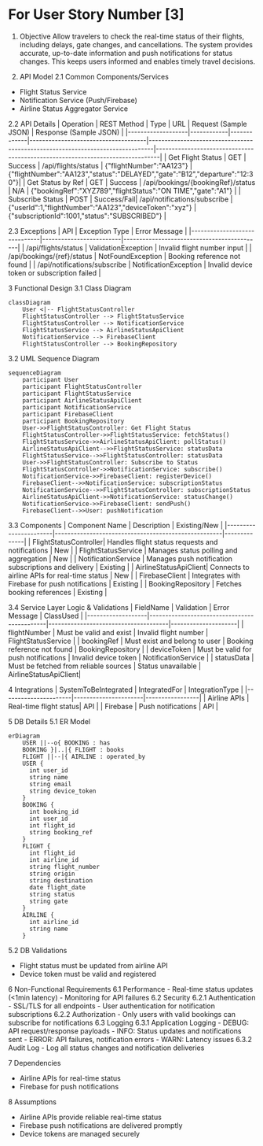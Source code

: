 # For User Story Number [3]

1. Objective
Allow travelers to check the real-time status of their flights, including delays, gate changes, and cancellations. The system provides accurate, up-to-date information and push notifications for status changes. This keeps users informed and enables timely travel decisions.

2. API Model
  2.1 Common Components/Services
  - Flight Status Service
  - Notification Service (Push/Firebase)
  - Airline Status Aggregator Service

  2.2 API Details
| Operation         | REST Method | Type        | URL                                 | Request (Sample JSON)                                                        | Response (Sample JSON)                                                        |
|-------------------|------------|-------------|-------------------------------------|-------------------------------------------------------------------------------|-------------------------------------------------------------------------------|
| Get Flight Status | GET        | Success     | /api/flights/status                 | {"flightNumber":"AA123"}                                                   | {"flightNumber":"AA123","status":"DELAYED","gate":"B12","departure":"12:30"}|
| Get Status by Ref | GET        | Success     | /api/bookings/{bookingRef}/status   | N/A                                                                          | {"bookingRef":"XYZ789","flightStatus":"ON TIME","gate":"A1"}                |
| Subscribe Status  | POST       | Success/Fail| /api/notifications/subscribe        | {"userId":1,"flightNumber":"AA123","deviceToken":"xyz"}                  | {"subscriptionId":1001,"status":"SUBSCRIBED"}                              |

  2.3 Exceptions
| API                          | Exception Type           | Error Message                              |
|------------------------------|-------------------------|--------------------------------------------|
| /api/flights/status          | ValidationException      | Invalid flight number input                 |
| /api/bookings/{ref}/status   | NotFoundException        | Booking reference not found                 |
| /api/notifications/subscribe | NotificationException    | Invalid device token or subscription failed |

3 Functional Design
  3.1 Class Diagram
```mermaid
classDiagram
    User <|-- FlightStatusController
    FlightStatusController --> FlightStatusService
    FlightStatusController --> NotificationService
    FlightStatusService --> AirlineStatusApiClient
    NotificationService --> FirebaseClient
    FlightStatusController --> BookingRepository
```

  3.2 UML Sequence Diagram
```mermaid
sequenceDiagram
    participant User
    participant FlightStatusController
    participant FlightStatusService
    participant AirlineStatusApiClient
    participant NotificationService
    participant FirebaseClient
    participant BookingRepository
    User->>FlightStatusController: Get Flight Status
    FlightStatusController->>FlightStatusService: fetchStatus()
    FlightStatusService->>AirlineStatusApiClient: pollStatus()
    AirlineStatusApiClient-->>FlightStatusService: statusData
    FlightStatusService-->>FlightStatusController: statusData
    User->>FlightStatusController: Subscribe to Status
    FlightStatusController->>NotificationService: subscribe()
    NotificationService->>FirebaseClient: registerDevice()
    FirebaseClient-->>NotificationService: subscriptionStatus
    NotificationService-->>FlightStatusController: subscriptionStatus
    AirlineStatusApiClient->>NotificationService: statusChange()
    NotificationService->>FirebaseClient: sendPush()
    FirebaseClient-->>User: pushNotification
```

  3.3 Components
| Component Name         | Description                                         | Existing/New |
|-----------------------|-----------------------------------------------------|--------------|
| FlightStatusController| Handles flight status requests and notifications     | New          |
| FlightStatusService   | Manages status polling and aggregation               | New          |
| NotificationService   | Manages push notification subscriptions and delivery | Existing     |
| AirlineStatusApiClient| Connects to airline APIs for real-time status        | New          |
| FirebaseClient        | Integrates with Firebase for push notifications      | Existing     |
| BookingRepository     | Fetches booking references                           | Existing     |

  3.4 Service Layer Logic & Validations
| FieldName         | Validation                                  | Error Message                        | ClassUsed           |
|-------------------|---------------------------------------------|--------------------------------------|---------------------|
| flightNumber      | Must be valid and exist                      | Invalid flight number                | FlightStatusService |
| bookingRef        | Must exist and belong to user                | Booking reference not found          | BookingRepository   |
| deviceToken       | Must be valid for push notifications         | Invalid device token                 | NotificationService |
| statusData        | Must be fetched from reliable sources        | Status unavailable                   | AirlineStatusApiClient|

4 Integrations
| SystemToBeIntegrated | IntegratedFor         | IntegrationType |
|----------------------|----------------------|-----------------|
| Airline APIs         | Real-time flight status| API            |
| Firebase             | Push notifications    | API             |

5 DB Details
  5.1 ER Model
```mermaid
erDiagram
    USER ||--o{ BOOKING : has
    BOOKING }|..|{ FLIGHT : books
    FLIGHT ||--|{ AIRLINE : operated_by
    USER {
      int user_id
      string name
      string email
      string device_token
    }
    BOOKING {
      int booking_id
      int user_id
      int flight_id
      string booking_ref
    }
    FLIGHT {
      int flight_id
      int airline_id
      string flight_number
      string origin
      string destination
      date flight_date
      string status
      string gate
    }
    AIRLINE {
      int airline_id
      string name
    }
```

  5.2 DB Validations
- Flight status must be updated from airline API
- Device token must be valid and registered

6 Non-Functional Requirements
  6.1 Performance
    - Real-time status updates (<1min latency)
    - Monitoring for API failures
  6.2 Security
    6.2.1 Authentication
      - SSL/TLS for all endpoints
      - User authentication for notification subscriptions
    6.2.2 Authorization
      - Only users with valid bookings can subscribe for notifications
  6.3 Logging
    6.3.1 Application Logging
      - DEBUG: API request/response payloads
      - INFO: Status updates and notifications sent
      - ERROR: API failures, notification errors
      - WARN: Latency issues
    6.3.2 Audit Log
      - Log all status changes and notification deliveries

7 Dependencies
- Airline APIs for real-time status
- Firebase for push notifications

8 Assumptions
- Airline APIs provide reliable real-time status
- Firebase push notifications are delivered promptly
- Device tokens are managed securely